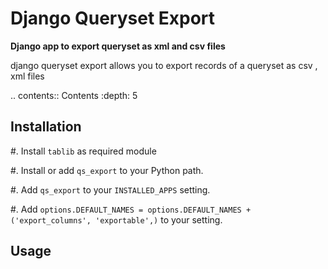 Django Queryset Export
=============
**Django app to export queryset as xml and csv files**

django queryset export allows you to export records of a queryset as csv , xml files 

.. contents:: Contents
    :depth: 5


Installation
------------

#. Install ``tablib`` as required module

#. Install or add ``qs_export`` to your Python path.

#. Add ``qs_export`` to your ``INSTALLED_APPS`` setting.

#. Add ``options.DEFAULT_NAMES = options.DEFAULT_NAMES + ('export_columns', 'exportable',)`` to your  setting.


Usage
-----
